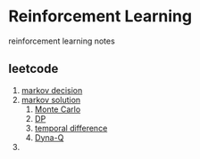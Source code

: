 # Reinforcement Learning

reinforcement learning notes

## leetcode
1. [markov decision]()
2. [markov solution]()
   1) [Monte Carlo](/codes/rl/mc.py)
   2) [DP]()
   3) [temporal difference](/codes/rl/q_learning.py)
   4) [Dyna-Q](/codes/rl/dyna_q.py)
3. 